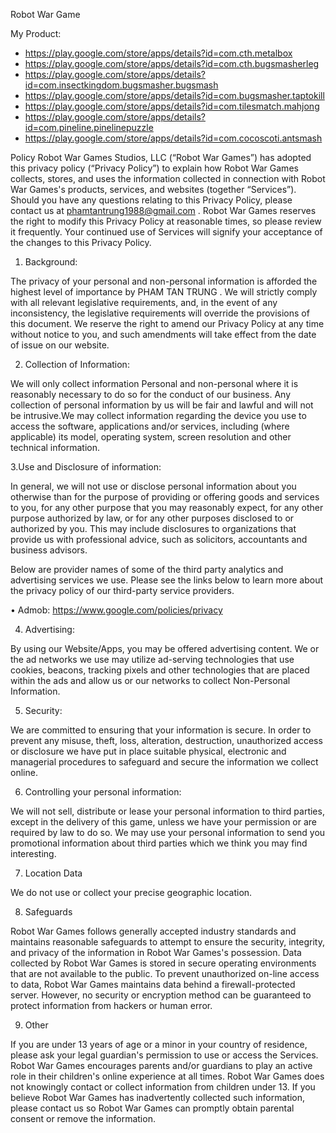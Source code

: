 Robot War Game

My Product:

* https://play.google.com/store/apps/details?id=com.cth.metalbox
* https://play.google.com/store/apps/details?id=com.cth.bugsmasherleg
* https://play.google.com/store/apps/details?id=com.insectkingdom.bugsmasher.bugsmash
* https://play.google.com/store/apps/details?id=com.bugsmasher.taptokill
* https://play.google.com/store/apps/details?id=com.tilesmatch.mahjong
* https://play.google.com/store/apps/details?id=com.pineline.pinelinepuzzle
* https://play.google.com/store/apps/details?id=com.cocoscoti.antsmash

Policy
Robot War Games Studios, LLC (“Robot War Games”) has adopted this privacy policy (“Privacy Policy”) to explain how Robot War Games collects, stores, and uses the information collected in connection with Robot War Games's products, services, and websites (together “Services”).
Should you have any questions relating to this Privacy Policy, please contact us at  phamtantrung1988@gmail.com .
Robot War Games reserves the right to modify this Privacy Policy at reasonable times, so please review it frequently. Your continued use of Services will signify your acceptance of the changes to this Privacy Policy.

1. Background:

The privacy of your personal and non-personal information is afforded the highest level of importance by PHAM TAN TRUNG  .
We will strictly comply with all relevant legislative requirements, and, in the event of any inconsistency, the legislative requirements will override the provisions of this document.
We reserve the right to amend our Privacy Policy at any time without notice to you, and such amendments will take effect from the date of issue on our website.

2. Collection of Information:

We will only collect information Personal and non-personal where it is reasonably necessary to do so for the conduct of our business. Any collection of personal information by us will be fair and lawful and will not be intrusive.We may collect information regarding the device you use to access the software, applications and/or services, including (where applicable) its model, operating system, screen resolution and other technical information.

3.Use and Disclosure of information:

In general, we will not use or disclose personal information about you otherwise than for the purpose of providing or offering goods and services to you, for any other purpose that you may reasonably expect, for any other purpose authorized by law, or for any other purposes disclosed to or authorized by you. This may include disclosures to organizations that provide us with professional advice, such as solicitors, accountants and business advisors.

Below are provider names of some of the third party analytics and advertising services we use. Please see the links below to learn more about the privacy policy of our third-party service providers.

• Admob: https://www.google.com/policies/privacy

4. Advertising:

By using our Website/Apps, you may be offered advertising content. We or the ad networks we use may utilize ad-serving technologies that use cookies, beacons, tracking pixels and other technologies that are placed within the ads and allow us or our networks to collect Non-Personal Information.

5. Security:

We are committed to ensuring that your information is secure. In order to prevent any misuse, theft, loss, alteration, destruction, unauthorized access or disclosure we have put in place suitable physical, electronic and managerial procedures to safeguard and secure the information we collect online.

6. Controlling your personal information:

We will not sell, distribute or lease your personal information to third parties, except in the delivery of this game, unless we have your permission or are required by law to do so. We may use your personal information to send you promotional information about third parties which we think you may find interesting.

7. Location Data

We do not use or collect your precise geographic location.

8. Safeguards

Robot War Games follows generally accepted industry standards and maintains reasonable safeguards to attempt to ensure the security, integrity, and privacy of the information in Robot War Games's possession. Data collected by Robot War Games is stored in secure operating environments that are not available to the public. To prevent unauthorized on-line access to data, Robot War Games maintains data behind a firewall-protected server. However, no security or encryption method can be guaranteed to protect information from hackers or human error.

9. Other

If you are under 13 years of age or a minor in your country of residence, please ask your legal guardian's permission to use or access the Services. Robot War Games encourages parents and/or guardians to play an active role in their children's online experience at all times. Robot War Games does not knowingly contact or collect information from children under 13. If you believe Robot War Games has inadvertently collected such information, please contact us so Robot War Games can promptly obtain parental consent or remove the information.
